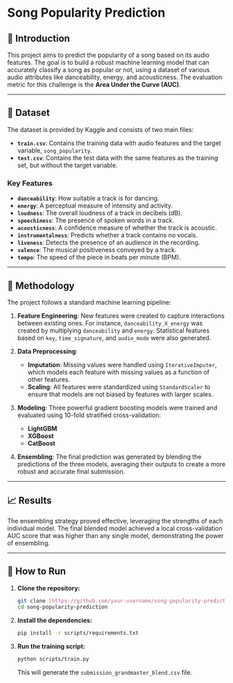 # Song Popularity Prediction

## 🎵 Introduction

This project aims to predict the popularity of a song based on its audio features. The goal is to build a robust machine learning model that can accurately classify a song as popular or not, using a dataset of various audio attributes like danceability, energy, and acousticness. The evaluation metric for this challenge is the **Area Under the Curve (AUC)**.

---

## 📂 Dataset

The dataset is provided by Kaggle and consists of two main files:
* **`train.csv`**: Contains the training data with audio features and the target variable, `song_popularity`.
* **`test.csv`**: Contains the test data with the same features as the training set, but without the target variable.

### Key Features
* **`danceability`**: How suitable a track is for dancing.
* **`energy`**: A perceptual measure of intensity and activity.
* **`loudness`**: The overall loudness of a track in decibels (dB).
* **`speechiness`**: The presence of spoken words in a track.
* **`acousticness`**: A confidence measure of whether the track is acoustic.
* **`instrumentalness`**: Predicts whether a track contains no vocals.
* **`liveness`**: Detects the presence of an audience in the recording.
* **`valence`**: The musical positiveness conveyed by a track.
* **`tempo`**: The speed of the piece in beats per minute (BPM).

---

## 🤖 Methodology

The project follows a standard machine learning pipeline:

1.  **Feature Engineering**: New features were created to capture interactions between existing ones. For instance, `danceability_X_energy` was created by multiplying `danceability` and `energy`. Statistical features based on `key`, `time_signature`, and `audio_mode` were also generated.

2.  **Data Preprocessing**:
    * **Imputation**: Missing values were handled using `IterativeImputer`, which models each feature with missing values as a function of other features.
    * **Scaling**: All features were standardized using `StandardScaler` to ensure that models are not biased by features with larger scales.

3.  **Modeling**: Three powerful gradient boosting models were trained and evaluated using 10-fold stratified cross-validation:
    * **LightGBM**
    * **XGBoost**
    * **CatBoost**

4.  **Ensembling**: The final prediction was generated by blending the predictions of the three models, averaging their outputs to create a more robust and accurate final submission.

---

## 📈 Results

The ensembling strategy proved effective, leveraging the strengths of each individual model. The final blended model achieved a local cross-validation AUC score that was higher than any single model, demonstrating the power of ensembling.

---

## 🚀 How to Run

1.  **Clone the repository:**
    ```bash
    git clone [https://github.com/your-username/song-popularity-prediction.git](https://github.com/your-username/song-popularity-prediction.git)
    cd song-popularity-prediction
    ```

2.  **Install the dependencies:**
    ```bash
    pip install -r scripts/requirements.txt
    ```

3.  **Run the training script:**
    ```bash
    python scripts/train.py
    ```
    This will generate the `submission_grandmaster_blend.csv` file.
